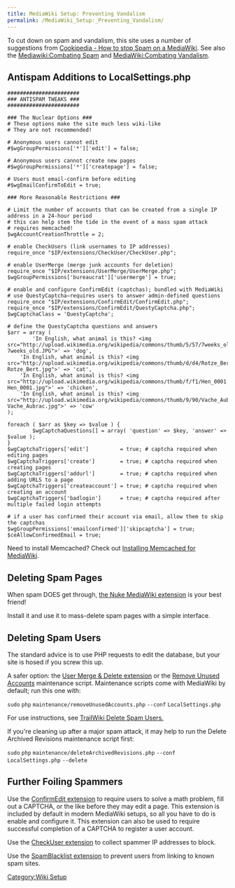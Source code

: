 ```yaml
---
title: MediaWiki Setup: Preventing Vandalism
permalink: /MediaWiki_Setup:_Preventing_Vandalism/
---
```


To cut down on spam and vandalism, this site uses a number of suggestions from [Cookipedia - How to stop Spam on a MediaWiki](http://www.cookipedia.co.uk/recipes_wiki/How_to_stop_Spam_on_a_MediaWiki). See also the [Mediawiki:Combating Spam](http://www.mediawiki.org/wiki/Manual:Combating_spam) and [MediaWiki:Combating Vandalism](http://www.mediawiki.org/wiki/Manual:Combating_vandalism).

Antispam Additions to LocalSettings.php
---------------------------------------

    #######################
    ### ANTISPAM TWEAKS ###
    #######################

    ### The Nuclear Options ###
    # These options make the site much less wiki-like
    # They are not recommended!

    # Anonymous users cannot edit
    #$wgGroupPermissions['*']['edit'] = false;

    # Anonymous users cannot create new pages
    #$wgGroupPermissions['*']['createpage'] = false;

    # Users must email-confirm before editing
    #$wgEmailConfirmToEdit = true;

    ### More Reasonable Restrictions ###

    # Limit the number of accounts that can be created from a single IP address in a 24-hour period
    # this can help stem the tide in the event of a mass spam attack
    # requires memcached!
    $wgAccountCreationThrottle = 2;

    # enable CheckUsers (link usernames to IP addresses)
    require_once "$IP/extensions/CheckUser/CheckUser.php";

    # enable UserMerge (merge junk accounts for deletion)
    require_once "$IP/extensions/UserMerge/UserMerge.php";
    $wgGroupPermissions['bureaucrat']['usermerge'] = true;

    # enable and configure ConfirmEdit (captchas); bundled with MediaWiki
    # use QuestyCaptcha—requires users to answer admin-defined questions
    require_once "$IP/extensions/ConfirmEdit/ConfirmEdit.php";
    require_once "$IP/extensions/ConfirmEdit/QuestyCaptcha.php";
    $wgCaptchaClass = 'QuestyCaptcha';

    # define the QuestyCaptcha questions and answers
    $arr = array (
            'In English, what animal is this? <img src="http://upload.wikimedia.org/wikipedia/commons/thumb/5/57/7weeks_old.JPG/320px-7weeks_old.JPG">' => 'dog',
        'In English, what animal is this? <img src="http://upload.wikimedia.org/wikipedia/commons/thumb/d/d4/Rotze_Bert.jpg/320px-Rotze_Bert.jpg">' => 'cat',
        'In English, what animal is this? <img src="http://upload.wikimedia.org/wikipedia/commons/thumb/f/f1/Hen_0001.jpg/320px-Hen_0001.jpg">' => 'chicken',
        'In English, what animal is this? <img src="http://upload.wikimedia.org/wikipedia/commons/thumb/9/90/Vache_Aubrac.jpg/320px-Vache_Aubrac.jpg">' => 'cow'
    );

    foreach ( $arr as $key => $value ) {
            $wgCaptchaQuestions[] = array( 'question' => $key, 'answer' => $value );
    }
    $wgCaptchaTriggers['edit']          = true; # captcha required when editing pages
    $wgCaptchaTriggers['create']        = true; # captcha required when creating pages
    $wgCaptchaTriggers['addurl']        = true; # captcha required when adding URLS to a page
    $wgCaptchaTriggers['createaccount'] = true; # captcha required when creating an account
    $wgCaptchaTriggers['badlogin']      = true; # captcha required after multiple failed login attempts

    # if a user has confirmed their account via email, allow them to skip the captchas
    $wgGroupPermissions['emailconfirmed']['skipcaptcha'] = true;
    $ceAllowConfirmedEmail = true;

Need to install Memcached? Check out [Installing Memcached for MediaWiki](/Installing_Memcached_for_MediaWiki "wikilink").

Deleting Spam Pages
-------------------

When spam DOES get through, [the Nuke MediaWiki extension](https://www.mediawiki.org/wiki/Extension:Nuke) is your best friend!

Install it and use it to mass-delete spam pages with a simple interface.

Deleting Spam Users
-------------------

The standard advice is to use PHP requests to edit the database, but your site is hosed if you screw this up.

A safer option: the [User Merge & Delete extension](http://www.mediawiki.org/wiki/Extension:User_Merge_and_Delete) or the [Remove Unused Accounts](http://www.mediawiki.org/wiki/Manual:RemoveUnusedAccounts.php) maintenance script. Maintenance scripts come with MediaWiki by default; run this one with:

`sudo` `php` `maintenance/removeUnusedAccounts.php` `--conf` `LocalSettings.php`

For use instructions, see [TrailWiki Delete Spam Users.](http://www.trailwiki.org/wiki/Help:Delete_Spam_Users)

If you're cleaning up after a major spam attack, it may help to run the Delete Archived Revisions maintenance script first:

`sudo` `php` `maintenance/deleteArchivedRevisions.php` `--conf` `LocalSettings.php` `--delete`

Further Foiling Spammers
------------------------

Use the [ConfirmEdit extension](http://www.mediawiki.org/wiki/Extension:ConfirmEdit) to require users to solve a math problem, fill out a CAPTCHA, or the like before they may edit a page. This extension is included by default in modern MediaWiki setups, so all you have to do is enable and configure it. This extension can also be used to require successful completion of a CAPTCHA to register a user account.

Use the [CheckUser extension](http://www.mediawiki.org/wiki/Extension:CheckUser) to collect spammer IP addresses to block.

Use the [SpamBlacklist extension](http://www.mediawiki.org/wiki/Extension:SpamBlacklist) to prevent users from linking to known spam sites.

[Category:Wiki Setup](/Category:Wiki_Setup "wikilink")